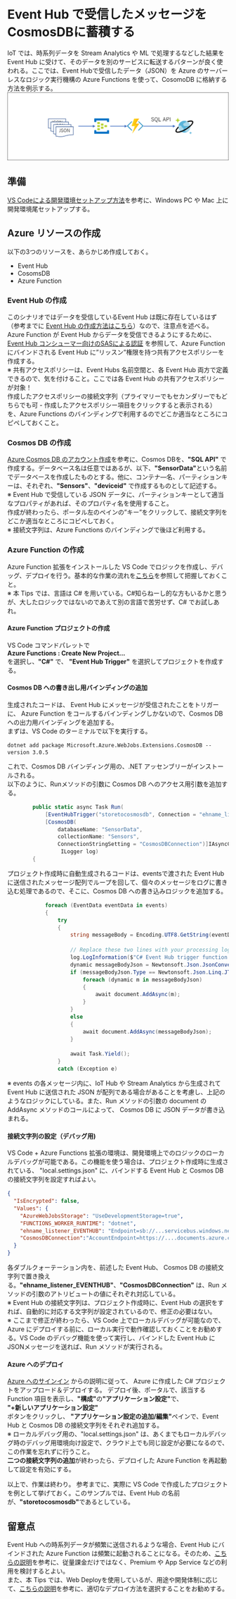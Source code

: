 # Event Hub で受信したメッセージをCosmosDBに蓄積する
IoT では、時系列データを Stream Analytics や ML で処理するなどした結果を Event Hub に受けて、そのデータを別のサービスに転送するパターンが良く使われる。ここでは、Event Hubで受信したデータ（JSON）を Azure のサーバーレスなロジック実行機構の Azure Functions を使って、CosomoDB に格納する方法を例示する。 
![architecture](../../docs/images/tips/eventhub2cosmosdb.png)

## 準備  
[VS Codeによる開発環境セットアップ方法](https://docs.microsoft.com/ja-jp/azure/azure-functions/functions-create-first-function-vs-code?pivots=programming-language-csharp#configure-your-environment)を参考に、Windows PC や Mac 上に開発環境尾セットアップする。 

## Azure リソースの作成 
以下の3つのリソースを、あらかじめ作成しておく。 
- Event Hub 
- CosomsDB 
- Azure Function

### Event Hub の作成 
このシナリオではデータを受信しているEvent Hub は既に存在しているはず（参考までに [Event Hub の作成方法はこちら](https://docs.microsoft.com/ja-jp/azure/event-hubs/event-hubs-create)）なので、注意点を述べる。  
Azure Function が Event Hub からデータを受信できるようにするために、[Event Hub コンシューマー向けのSASによる認証](https://docs.microsoft.com/ja-jp/azure/event-hubs/authenticate-shared-access-signature#authenticating-event-hubs-consumers-with-sas) を参照して、Azure Function にバインドされる Event Hub に”リッスン”権限を持つ共有アクセスポリシーを作成する。  
※ 共有アクセスポリシーは、Event Hubs 名前空間と、各 Event Hub 両方で定義できるので、気を付けること。ここでは各 Event Hub の共有アクセスポリシーが対象！  
作成したアクセスポリシーの接続文字列（プライマリーでもセカンダリーでもどちらでも可 - 作成したアクセスポリシー項目をクリックすると表示される） を、Azure Functions のバインディングで利用するのでどこか適当なところにコピペしておくこと。

### Cosmos DB の作成 
[Azure Cosmos DB のアカウント作成](https://docs.microsoft.com/ja-jp/azure/cosmos-db/create-cosmosdb-resources-portal)を参考に、Cosmos DBを、<b>"SQL API"</b> で作成する。データベース名は任意ではあるが、以下、<b>"SensorData"</b>という名前でデータベースを作成したものとする。他に、コンテナ―名、パーティションキーは、それぞれ、<b>"Sensors"</b>、<b>"deviceid"</b> で作成するものとして記述する。  
※ Event Hub で受信している JSON データに、パーティションキーとして適当なプロパティがあれば、そのプロパティ名を使用すること。  
作成が終わったら、ポータル左のペインの”キー”をクリックして、接続文字列をどこか適当なところにコピペしておく。  
※ 接続文字列は、Azure Functions のバインディングで後ほど利用する。

### Azure Function の作成  
Azure Function 拡張をインストールした VS Code でロジックを作成し、デバッグ、デプロイを行う。基本的な作業の流れを[こちら](https://docs.microsoft.com/ja-jp/azure/azure-functions/functions-create-first-function-vs-code?pivots=programming-language-csharp)を参照して把握しておくこと。  
※ 本 Tips では、言語は C# を用いている。C#知らねーし的な方もいるかと思うが、大したロジックではないのであえて別の言語で苦労せず、C# でお試しあれ。  

#### Azure Function プロジェクトの作成 
VS Code コマンドパレットで  
<b>Azure Functions : Create New Project...</b>  
を選択し、<b>"C#"</b> で、 <b>"Event Hub Trigger"</b> を選択してプロジェクトを作成する。  

#### Cosmos DB への書き出し用バインディングの追加  
生成されたコードは、 Event Hub にメッセージが受信されたことをトリガーに、 Azure Function をコールするバインディングしかないので、Cosmos DB への出力用バインディングを追加する。  
まずは、VS Code のターミナルで以下を実行する。  
```
dotnet add package Microsoft.Azure.WebJobs.Extensions.CosmosDB --version 3.0.5
```
これで、Cosmos DB バインディング用の、.NET アッセンブリーがインストールされる。  
以下のように、Runメソッドの引数に Cosmos DB へのアクセス用引数を追加する。  
```cs
        public static async Task Run(
            [EventHubTrigger("storetocosmosdb", Connection = "ehname_listener_EVENTHUB")] EventData[] events,
            [CosmosDB(
                databaseName: "SensorData",
                collectionName: "Sensors",
                ConnectionStringSetting = "CosmosDBConnection")]IAsyncCollector<dynamic> document,
                 ILogger log)
        {
```
プロジェクト作成時に自動生成されるコードは、eventsで渡された Event Hub に送信されたメッセージ配列でループを回して、個々のメッセージをログに書き込む処理であるので、そこに、Cosmos DB への書き込みロジックを追加する。 
```cs
            foreach (EventData eventData in events)
            {
                try
                {
                    string messageBody = Encoding.UTF8.GetString(eventData.Body.Array, eventData.Body.Offset, eventData.Body.Count);

                    // Replace these two lines with your processing logic.
                    log.LogInformation($"C# Event Hub trigger function processed a message: {messageBody}");
                    dynamic messageBodyJson = Newtonsoft.Json.JsonConvert.DeserializeObject(messageBody);
                    if (messageBodyJson.Type == Newtonsoft.Json.Linq.JTokenType.Array) {
                        foreach (dynamic m in messageBodyJson)
                        {
                            await document.AddAsync(m);
                        }
                    }
                    else
                    {
                        await document.AddAsync(messageBodyJson);
                    }

                    await Task.Yield();
                }
                catch (Exception e)
```
※ events の各メッセージ内に、IoT Hub や Stream Analytics から生成されて Event Hub に送信された JSON が配列である場合があることを考慮し、上記のようなロジックにしている。また、Run メソッドの引数の document の AddAsync メソッドのコールによって、 Cosmos DB に JSON データが書き込まれる。 

#### 接続文字列の設定（デバッグ用)  
VS Code + Azure Functions 拡張の環境は、開発環境上でのロジックのローカルデバッグが可能である。この機能を使う場合は、プロジェクト作成時に生成されている、 "local.settings.json" に、バインドする Event Hub と Cosmos DB の接続文字列を設定すればよい。  
```json
{
  "IsEncrypted": false,
  "Values": {
    "AzureWebJobsStorage": "UseDevelopmentStorage=true",
    "FUNCTIONS_WORKER_RUNTIME": "dotnet",
    "ehname_listener_EVENTHUB": "Endpoint=sb://...servicebus.windows.net/;SharedAccessKeyName=listener;SharedAccessKey=...;EntityPath=...",
    "CosmosDBConnection":"AccountEndpoint=https://....documents.azure.com:443/;AccountKey=...;"
  }
}
```
各ダブルクォーテーション内を、前述した Event Hub、 Cosmos DB の接続文字列で置き換える。<b>"ehname_listener_EVENTHUB"</b>、<b>"CosmosDBConnection"</b> は、Run メソッドの引数のアトリビュートの値にそれぞれ対応している。  
※ Event Hub の接続文字列は、プロジェクト作成時に、Event Hub の選択をすれば、自動的に対応する文字列が設定されているので、修正の必要はない。  
※ ここまで修正が終わったら、VS Code 上でローカルデバッグが可能なので、Azure にデプロイする前に、ローカル実行で動作確認しておくことをお勧めする。VS Code のデバッグ機能を使って実行し、バインドした Event Hub に JSONメッセージを送れば、Run メソッドが実行される。  

#### Azure へのデプロイ 
[Azure へのサインイン](https://docs.microsoft.com/ja-jp/azure/azure-functions/functions-create-first-function-vs-code?pivots=programming-language-csharp#sign-in-to-azure) からの説明に従って、 Azure に作成した C# プロジェクトをアップロード＆デプロイする。 
デプロイ後、ポータルで、該当する Function 項目を表示し、<b>"構成"</b>の<b>"アプリケーション設定"</b>で、  
<b>"+新しいアプリケーション設定"</b>  
ボタンをクリックし、
<b>"アプリケーション設定の追加/編集"</b>ペインで、Event Hub と Cosmos DB の接続文字列をそれぞれ追加する。  
※ ローカルデバッグ用の、"local.settings.json" は、あくまでもローカルデバッグ時のデバッグ用環境向け設定で、クラウド上でも同じ設定が必要になるので、この作業を忘れずに行うこと。  
<b>二つの接続文字列の追加</b>が終わったら、デプロイした Azure Function を再起動して設定を有効にする。 


以上で、作業は終わり。
参考までに、実際に VS Code で作成したプロジェクトを例として挙げておく。このサンプルでは、Event Hub の名前が、<b>"storetocosmosdb"</b>であるとしている。   

## 留意点  
Event Hub への時系列データが頻繁に送信されるような場合、Event Hub にバインドされた Azure Function は頻繁に起動されることになる。そのため、[こちらの説明](https://docs.microsoft.com/ja-jp/azure/azure-functions/functions-consumption-costs)を参考に、従量課金だけではなく、Premium や App Service などの利用を検討するとよい。  
また、本 Tips では、Web Deployを使用しているが、用途や開発体制に応じて、[こちらの説明](https://docs.microsoft.com/ja-jp/azure/azure-functions/functions-deployment-technologies)を参考に、適切なデプロイ方法を選択することをお勧めする。